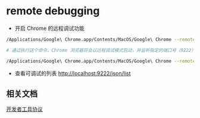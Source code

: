 # remote debugging


- 开启 Chrome 的远程调试功能

``` bash
/Applications/Google\ Chrome.app/Contents/MacOS/Google\ Chrome --remote-debugging-port=9222

# 通过执行这个命令，Chrome 浏览器将会以远程调试模式启动，并监听指定的端口号（9222）。这意味着你可以使用远程调试协议（Remote Debugging Protocol）与 Chrome 进行通信，以便进行开发、调试和测试等操作。例如，你可以使用 Chrome DevTools 或其他支持远程调试协议的工具与 Chrome 进行通信，检查页面的 DOM 结构、网络请求、执行 JavaScript 代码等等。

/Applications/Google\ Chrome.app/Contents/MacOS/Google\ Chrome --remote-debugging-port=9222 --user-data-dir=/Users/caojunjie/Desktop/tmp/Chrome
```

- 查看可调试的列表
<http://localhost:9222/json/list>


## 相关文档
[开发者工具协议](https://chromedevtools.github.io/devtools-protocol/)
